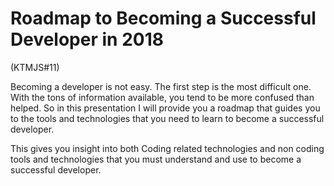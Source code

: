 # Roadmap to Becoming a Successful Developer in 2018
(KTMJS#11)

Becoming a developer is not easy. The first step is the most difficult one. With the tons of information available, you tend to be more confused than helped. So in this presentation I will provide you a roadmap that guides you to the tools and technologies that you need to learn to become a successful developer.

This gives you insight into both Coding related technologies and non coding tools and technologies that you must understand and use to become a successful developer.